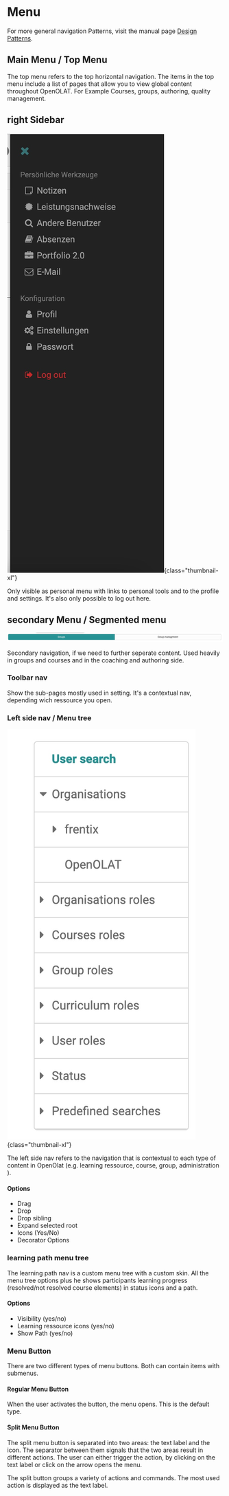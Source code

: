 # Menu

For more general navigation Patterns, visit the manual page [Design Patterns](../ux/patterns.md).

## Main Menu / Top Menu

The top menu refers to the top horizontal navigation. The items in the top menu include a list of pages that allow you to view global content throughout OpenOLAT. For Example Courses, groups, authoring, quality management.

## right Sidebar

![sidebar](assets/sidebar.jpg){class="thumbnail-xl"}

Only visible as personal menu with links to personal tools and to the profile and settings. It's also only possible to log out here.

## secondary Menu / Segmented menu

![nav-segmented](assets/nav-segmented-menu.jpg)

Secondary navigation, if we need to further seperate content. Used heavily in groups and courses and in the coaching and authoring side.

### Toolbar nav

Show the sub-pages mostly used in setting. It's a contextual nav, depending wich ressource you open.

### Left side nav / Menu tree

![left-side-nav](assets/nav-left-sidenav.jpg){class="thumbnail-xl"}

The left side nav refers to the navigation that is contextual to each type of content in OpenOlat (e.g. learning ressource, course, group, administration ).

#### Options

- Drag
- Drop
- Drop sibling
- Expand selected root
- Icons (Yes/No)
- Decorator Options

### learning path menu tree

The learning path nav is a custom menu tree with a custom skin. All the menu tree options plus he shows participants learning progress (resolved/not resolved course elements) in status icons and a path.

#### Options

- Visibility (yes/no)
- Learning ressource icons (yes/no)
- Show Path (yes/no)

### Menu Button

There are two different types of menu buttons. Both can contain items with submenus.

#### Regular Menu Button

When the user activates the button, the menu opens. This is the default type.

#### Split Menu Button

The split menu button is separated into two areas: the text label and the icon. The separator between them signals that the two areas result in different actions. The user can either trigger the action, by clicking on the text label or click on the arrow opens the menu. 

The split button groups a variety of actions and commands. The most used action is displayed as the text label.